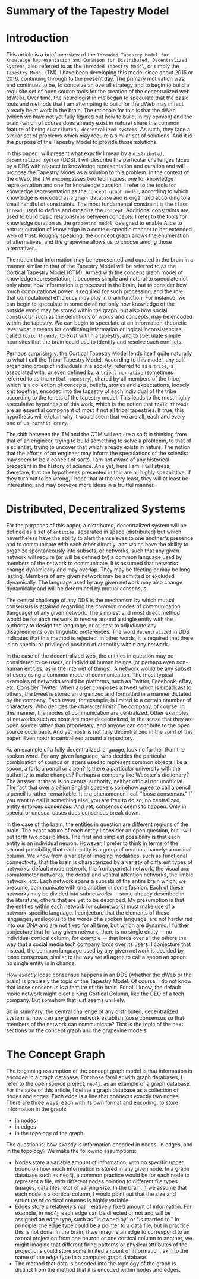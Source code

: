 Summary of the Tapestry Model
=====

# Introduction

This article is a brief overview of the `Threaded Tapestry Model for Knowledge Representation and Curation for Distributed, Decentralized Systems`, also referred to as the `Threaded Tapestry Model`, or simply the `Tapestry Model` (TM). I have been developing this model since about 2015 or 2016, continuing through to the present day. The primary motivation was, and continues to be, to conceive an overall strategy and to begin to build a requisite set of open source tools for the creation of the decentralized web (dWeb). Over time, the neurologist in me began to speculate that the basic tools and methods that I am attempting to build for the dWeb may in fact already be at work in the brain. The rationale for this is that the dWeb (which we have not yet fully figured out how to build, in my opinion) and the brain (which of course does already exist in nature) share the common feature of being `distributed, decentralized systems`. As such, they face a similar set of problems which may require a similar set of solutions. And it is the purpose of the Tapestry Model to provide those solutions.

In this paper I will present what exactly I mean by a `distributed, decentralized system` (DDS). I will describe the particular challenges faced by a DDS with respect to knowledge representation and curation and will propose the Tapestry Model as a solution to this problem. In the context of the dWeb, the TM encompasses two techniques: one for knowledge representation and one for knowledge curation. I refer to the tools for knowledge representation as the `concept graph model`, according to which knowledge is encoded as a `graph database` and is organized according to a small handful of constraints. The most fundamental constraint is the `class thread`, used to define and organize the `concept`. Additional constraints are used to build basic relationships between concepts. I refer to the tools for knowledge curation as the `grapevine model`, designed to enable Alice to entrust curation of knowledge in a context-specific manner to her extended web of trust. Roughly speaking, the concept graph allows the enumeration of alternatives, and the grapevine allows us to choose among those alternatives.

The notion that information may be represented and curated in the brain in a manner similar to that of the Tapestry Model will be referred to as the Cortical Tapestry Model (CTM). Armed with the concept graph model of knowledge representation, it becomes simple and natural to speculate not only about how information is processed in the brain, but to consider how much computational power is required for such processing, and the role that computational efficiency may play in brain function. For instance, we can begin to speculate in some detail not only how knowledge of the outside world may be stored within the graph, but also how social constructs, such as the definitions of words and concepts, may be encoded within the tapestry. We can begin to speculate at an information-theoretic level what it means for conflicting information or logical inconsistencies, called `toxic threads`, to exist within a tapestry, and to speculate simple heuristics that the brain could use to identify and resolve such conflicts.

Perhaps surprisingly, the Cortical Tapestry Model lends itself quite naturally to what I call the Tribal Tapestry Model. According to this model, any self-organizing group of individuals in a society, referred to as a `tribe`, is associated with, or even defined by, a `tribal narrative` (sometimes referred to as the `tribal tapestry`), shared by all members of the tribe, which is a collection of concepts, beliefs, stories and expectations, loosely knit together, encoded into the tapestry of each individual of the tribe according to the tenets of the tapestry model. This leads to the most highly speculative hypothesis of this work, which is the notion that `toxic threads` are an essential component of most if not all tribal tapestries. If true, this hypothesis will explain why it would seem that we are all, each and every one of us, `batshit crazy`. 

The shift between the TM and the CTM will require a shift in thinking from that of an engineer, trying to build something to solve a problemn, to that of a scientist, trying to uncover that which already exists in nature. The notion that the efforts of an engineer may inform the speculations of the scientist may seem to be a conceit of sorts. I am not aware of any historical precedent in the history of science. Ane yet, here I am. I will stress, therefore, that the hypotheses presented in this are all highly speculative. If they turn out to be wrong, I hope that at the very least, they will at least be interesting, and may provoke more ideas in a fruitful manner. 

# Distributed, Decentralized Systems

For the purposes of this paper, a distributed, decentralized system will be defined as a set of `entities`, separated in space (distributed) but which nevertheless have the ability to alert themseleves to one another's presence and to communicate with each other directly, and which have the ability to organize spontaneously into subsets, or networks, such that any given network will require (or will be defined by) a common language used by members of the network to communicate. It is assumed that networks change dynamically and may overlap. They may be fleeting or may be long lasting. Members of any given network may be admitted or excluded dynamically. The language used by any given network may also change dynamically and will be determined by mutual consensus.

The central challenge of any DDS is the mechanism by which mutual consensus is attained regarding the common modes of communication (language) of any given network. The simplest and most direct method would be for each network to revolve around a single entity with the authority to design the language, or at least to adjudicate any disagreements over linguistic preferences. The word `decentralized` in DDS indicates that this method is rejected. In other words, it is required that there is no special or privileged position of authority within any network.

In the case of the decentralized web, the entities in question may be considered to be users, or individual human beings (or perhaps even non-human entities, as in the internet of things). A network would be any subset of users using a common mode of communication. The most typical examples of networks would be platforms, such as Twitter, Facebook, eBay, etc. Consider Twitter. When a user composes a tweet which is broadcast to others, the tweet is stored an organized and formatted in a manner dictated by the company. Each tweet, for example, is limited to a certain nnumber of characters. Who decides the character limit? The company, of course. In this manner, the modes of communication are centralized. Other examples of networks such as nostr are more decentralized, in the sense that they are open source rather than proprietary, and anyone can conribute to the open source code base. And yet nostr is not fully decentralized in the spirit of this paper. Even nostr is centralized around a repository.

As an example of a fully decentralized language, look no further than the spoken word. For any given language, who decides the particular combination of sounds or letters used to represent common objects like a spoon, a fork, a pencil or a pen? Is there a particular university with the authority to make changes? Perhaps a company like Webster's dictionary? The answer is: there is no central authority, neither official nor unofficial. The fact that over a billion English speakers somehow agree to call a pencil a pencil is rather remarkable. It is a phenomenon I call "loose consensus." If you want to call it something else, you are free to do so; no centralized entity enforces consensus. And yet, consensus seems to happen. Only in special or unusual cases does consensus break down.

In the case of the brain, the entities in question are different regions of the brain. The exact nature of each entity I consider an open question, but I will put forth two possibilities. The first and simplest possibility is that each entity is an individual neuron. However, I prefer to think in terms of the second possibility, that each entity is a group of neurons, namely: a cortical column. We know from a variety of imaging modalities, such as functional connectivity, that the brain is characterized by a variety of different types of networks: default mode network, the frontoparietal network, the visual and somatomotor networks, the dorsal and ventral attention networks, the limbic network, etc. Each network spans a subsets of the entire brain which, we presume, communicate with one another in some fashion. Each of these networks may be divided into subnetworks -- some already described in the literature, others that are yet to be described. My presumption is that the entities within each network (or subnetwork) must make use of a network-specific language. I conjecture that the elements of these languages, analogous to the words of a spoken language, are not hardwired into our DNA and are not fixed for all time, but which are dynamic. I further conjecture that for any given network, there is no single entity -- no individual cortical column, for example -- that lords over all the others the way that a social media tech company lords over its users. I conjecture that instead, the common language used by any given network is decided by loose consensus, similar to the way we all agree to call a spoon an spoon: no single entity is in change. 

How *exactly* loose consensus happens in an DDS (whether the dWeb or the brain) is precisely the topic of the Tapestry Model. Of course, I do not know that loose consensus is a feature of the brain. For all I know, the default mode network might elect a King Cortical Column, like the CEO of a tech company. But somehow that just seems unlikely.

So in summary: the central challenge of any distributed, decentralized system is: how can any given network establish loose consensus so that members of the network can communicate? That is the topic of the next sections on the concept graph and the grapevine models.

# The Concept Graph

The beginning assumption of the concept graph model is that information is encoded in a graph database. For those familiar with graph databases, I refer to the open source project, `neo4j`, as an example of a graph database. For the sake of this article, I define a graph database as a collection of nodes and edges. Each edge is a line that connects exactly two nodes. There are three ways, each with its own format and encoding, to store information in the graph:
- in nodes
- in edges
- in the topology of the graph

The question is: how *exactly* is information encoded in nodes, in edges, and in the topology? We make the following assumptions:
- Nodes store a variable amount of information, with no specific upper bound on how much information is stored in any given node. In a graph database such as neo4j, a common practice would be for each node to represent a file, with different nodes pointing to different file types (images, data files, etc) of varying size. In the brain, if we assume that each node is a cortical column, I would point out that the size and structure of cortical columns is highly variable. 
- Edges store a relatively small, relatively fixed amount of information. For example, in neo4j, each edge can be directed or not and will be assigned an edge type, such as "is owned by" or "is married to." In principle, the edge type could be a pointer to a data file, but in practice this is not done. In the brain, if we imagine an edge to correspond to an axonal projection from one neuron or one cortical column to another, we might imagine that different firing patterns or physical attributes of the projections could store some limited amount of information, akin to the name of the edge type in a computer graph database.
- The method that data is encoded into the topology of the graph is distinct from the method that it is encoded within nodes and edges.
